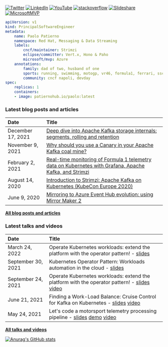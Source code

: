 [![Twitter](https://img.shields.io/badge/Twitter-1DA1F2?style=flat&logo=Twitter&logoColor=white&link=https://twitter.com/ppatierno)](https://twitter.com/ppatierno)
[![LinkedIn](https://img.shields.io/badge/LinkedIn-0077B5?style=flat&logo=LinkedIn&logoColor=white&link=https://www.linkedin.com/in/paolopatierno/)](https://www.linkedin.com/in/paolopatierno/)
[![YouTube](https://img.shields.io/badge/YouTube-red?style=flat&logo=YouTube&logoColor=white&link=https://www.youtube.com/channel/UCxVqQCMvXlQKuO4G6vSTRDQ)](https://www.youtube.com/channel/UCxVqQCMvXlQKuO4G6vSTRDQ)
[![stackoverflow](https://img.shields.io/static/v1?style=flat-square&logo=stackoverflow&label=&message=StackOverflow&color=5b5b5b&labelColor=5b5b5b)](https://stackoverflow.com/users/2210944/ppatierno)
[![Slideshare](https://img.shields.io/badge/Slideshare-13b086?style=flat&logo=Slideshare&logoColor=white&link=https://www.slideshare.net/paolopat)](https://www.slideshare.net/paolopat)
[![MicrosoftMVP](https://img.shields.io/badge/-Microsoft%20MVP-blue?style=flat&link=https://mvp.microsoft.com/en-us/PublicProfile/5000734?fullName=Paolo%20Patierno)](https://mvp.microsoft.com/en-us/PublicProfile/5000734?fullName=Paolo%20Patierno)

```yaml
apiVersion: v1
kind: PrincipalSoftwareEngineer
metadata:
    name: Paolo Patierno
    namespace: Red Hat, Messaging & Data Streaming
    labels:
        cncf/maintainer: Strimzi
        eclipse/committer: Vert.x, Hono & Paho
        microsoft/mvp: Azure
    annotations:
        family: dad of two, husband of one
        sports: running, swimming, motogp, vr46, formula1, ferrari, ssc napoli
        community: cncf napoli, devday
spec:
    replicas: 1
    containers:
    - image: patiernohub.io/paolo:latest   
```

### Latest blog posts and articles

| Date          | Title |
|:--------------|:------|
| December 17, 2021 | [Deep dive into Apache Kafka storage internals: segments, rolling and retention](https://strimzi.io/blog/2021/12/17/kafka-segment-retention/) |
| November 9, 2021 | [Why should you use a Canary in your Apache Kafka coal mine?](https://strimzi.io/blog/2021/11/09/canary/) |
| February 2, 2021 | [Real-time monitoring of Formula 1 telemetry data on Kubernetes with Grafana, Apache Kafka, and Strimzi](https://grafana.com/blog/2021/02/02/real-time-monitoring-of-formula-1-telemetry-data-on-kubernetes-with-grafana-apache-kafka-and-strimzi/) |
| August 14, 2020 | [Introduction to Strimzi: Apache Kafka on Kubernetes (KubeCon Europe 2020)](https://developers.redhat.com/blog/2020/08/14/introduction-to-strimzi-apache-kafka-on-kubernetes-kubecon-europe-2020/) |
| June 9, 2020 | [Mirroring to Azure Event Hub evolution: using Mirror Maker 2](https://strimzi.io/blog/2020/06/09/mirror-maker-2-eventhub/) |

[**All blog posts and articles**](./BLOG_POSTS_ARTICLES.md)

### Latest talks and videos

| Date          | Title |
|:--------------|:------|
| March 24, 2022 | Operate Kubernetes workloads: extend the platform with the operator pattern! - [slides](https://www.slideshare.net/paolopat/operate-kubernetes-workloads-extend-the-platform-with-the-operator-pattern-251417775) |
| September 30, 2021 | Kubernetes Operator Pattern: Workloads automation in the cloud - [slides](https://www.slideshare.net/paolopat/kubernetes-operator-pattern-workloads-automation-in-the-cloud) |
| September 24, 2021 | Operate Kubernetes workloads: extend the platform with the operator pattern! - [slides](https://www.slideshare.net/paolopat/operate-kubernetes-workloads-extend-the-platform-with-the-operator-pattern) [video](https://www.youtube.com/watch?v=JCJvZ5xt1BY) |
| June 21, 2021 | Finding a Work-Load Balance: Cruise Control for Kafka on Kubernetes - [slides](https://www.slideshare.net/paolopat/finding-a-workload-balance-cruise-control-for-kafka-on-kubernetes) [video](https://www.youtube.com/watch?v=Ox11Wo1RANI) |
| May 24, 2021 | Let's code a motorsport telemetry processing pipeline - [slides](https://www.slideshare.net/paolopat/lets-code-a-motorsport-telemetry-processing-pipeline) [demo](https://github.com/ppatierno/formula1-telemetry-kafka) [video](https://www.youtube.com/watch?v=zFmON75w1kE) |

[**All talks and videos**](./TALKS_VIDEOS.md)

[![Anurag's GitHub stats](https://github-readme-stats.vercel.app/api?username=ppatierno&show_icons=true&theme=dark&include_all_commits=true&count_private=true)](https://github.com/anuraghazra/github-readme-stats)
